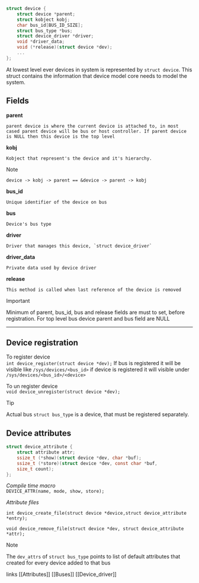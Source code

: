 ```c
struct device {
	struct device *parent;
	struct kobject kobj;
	char bus_id[BUS_ID_SIZE];
	struct bus_type *bus;
	struct device_driver *driver;
	void *driver_data;
	void (*release)(struct device *dev);
	...
};
```
At lowest level ever devices in system is represented by `struct device`. This struct contains the information that device model core needs to model the system.

## Fields
**parent**

	parent device is where the current device is attached to, in most cased parent device will be bus or host controller. If parent device is NULL then this device is the top level

**kobj**

	Kobject that represent's the device and it's hierarchy.
>[!note]
>`device -> kobj -> parent == &device -> parent -> kobj`

**bus_id**

	Unique identifier of the device on bus

**bus**

	Device's bus type

**driver**

	Driver that manages this device, `struct device_driver`

**driver_data**

	Private data used by device driver

**release**

	This method is called when last reference of the device is removed

>[!important]
>Minimum of parent, bus_id, bus and release fields are must to set, before registration.
>For top level bus device parent and bus field are NULL


****

## Device registration
To register device  
	`int device_register(struct device *dev);`
	If bus is registered it will be visible like `/sys/devices/<bus_id>`
	if device is registered it will visible under `/sys/devices/<bus_id>/<device>`  

To un register device  
	`void device_unregister(struct device *dev);`


> [!Tip] 
> Actual bus `struct bus_type` is a device, that must be registered separately.


## Device attributes

```c
struct device_attribute {
	struct attribute attr;
	ssize_t (*show)(struct device *dev, char *buf);
	ssize_t (*store)(struct device *dev, const char *buf,
	size_t count);
};
```

*Compile time macro*  
`DEVICE_ATTR(name, mode, show, store);`  

*Attribute files*   

`int device_create_file(struct device *device,struct device_attribute *entry);`   

`void device_remove_file(struct device *dev, struct device_attribute *attr);`

>[!note]
>The `dev_attrs` of `struct bus_type` points to list of default attributes that created for every device added to that bus
>


links
[[Attributes]]
[[Buses]]
[[Device_driver]]